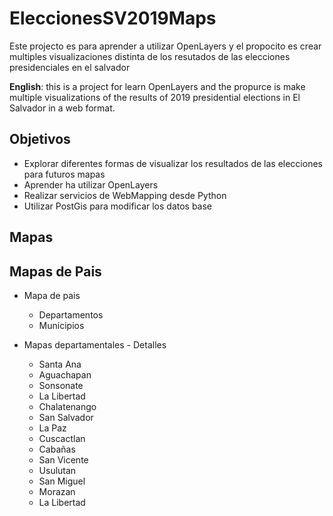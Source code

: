 # EleccionesSV2019Maps

Este projecto es para aprender a utilizar OpenLayers y el propocito es crear multiples visualizaciones distinta de los resutados de las elecciones presidenciales en el salvador


**English**:
this is a project for learn OpenLayers and the propurce is make multiple visualizations of the results of 2019 presidential elections in El Salvador in a web format.




## Objetivos

* Explorar diferentes formas de visualizar los resultados de las elecciones para futuros mapas
* Aprender ha utilizar OpenLayers
* Realizar servicios de WebMapping desde Python
* Utilizar PostGis para modificar los datos base


## Mapas

## Mapas de Pais
* Mapa de pais
  * Departamentos
  * Municipios
  
* Mapas departamentales - Detalles
  * Santa Ana
  * Aguachapan
  * Sonsonate
  * La Libertad
  * Chalatenango
  * San Salvador
  * La Paz
  * Cuscactlan 
  * Cabañas
  * San Vicente
  * Usulutan
  * San Miguel
  * Morazan
  * La Libertad
